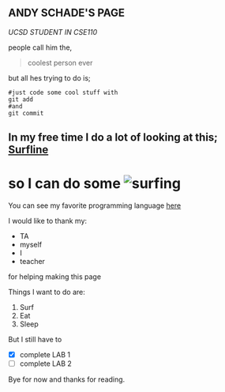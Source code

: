 ## ANDY SCHADE'S PAGE

*UCSD STUDENT IN CSE110*

people call him the,
>coolest person ever

but all hes trying to do is;

```
#just code some cool stuff with
git add
#and
git commit
```

## In my free time I do a lot of looking at this; [Surfline](https://www.surfline.com/)
# so I can do some ![surfing](https://mediap.flypgs.com/awh/1356/773//files/Ekstrem_Sporlar/surf-nedir.jpg)

You can see my favorite programming language [here](GitHub-Pages/../README.md)

I would like to thank my:
- TA
- myself
- I
- teacher
  
for helping making this page

Things I want to do are:

1. Surf
2. Eat
3. Sleep

But I still have to
- [x] complete LAB 1
- [ ] complete LAB 2

Bye for now and thanks for reading.
